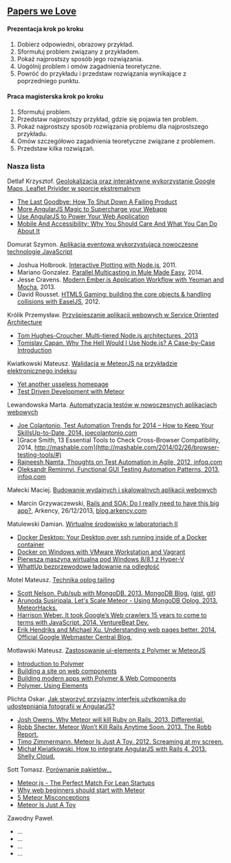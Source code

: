 ## [Papers we Love](https://github.com/papers-we-love/papers-we-love)

#### Prezentacja krok po kroku

1. Dobierz odpowiedni, obrazowy przykład.
1. Sformułuj problem związany z przykładem.
1. Pokaż najprostszy sposób jego rozwiązania.
1. Uogólnij problem i omów zagadnienia teoretyczne.
1. Powróć do przykładu i przedstaw rozwiązania
   wynikające z poprzedniego punktu.

#### Praca magisterska krok po kroku

1. Sformułuj problem.
1. Przedstaw najprostszy przykład, gdzie się pojawia ten problem.
1. Pokaż najprostszy sposób rozwiązania problemu
   dla najprostszego przykładu.
1. Omów szczegółowo zagadnienia teoretyczne związane z problemem.
1. Przedstaw kilka rozwiązań.


### Nasza lista

Detlaf Krzysztof. [Geolokalizacja oraz interaktywne wykorzystanie Google Maps, Leaflet Privider w sporcie ekstremalnym](https://github.com/kdetlaf/magisterka)
- [The Last Goodbye: How To Shut Down A Failing Product](http://www.smashingmagazine.com/2014/05/19/last-goodbye-shut-down-failing-product/)
- [More AngularJS Magic to Supercharge your Webapp](http://www.yearofmoo.com/2012/10/more-angularjs-magic-to-supercharge-your-webapp.html)
- [Use AngularJS to Power Your Web Application](http://www.yearofmoo.com/2012/08/use-angularjs-to-power-your-web-application.html)
- [Mobile And Accessibility: Why You Should Care And What You Can Do About It](http://www.smashingmagazine.com/2014/05/21/mobile-accessibility-why-care-what-can-you-do/)

Domurat Szymon. [Aplikacja eventowa wykorzystująca nowoczesne technologie JavaScript](https://github.com/sdomurat/mgr)
- Joshua Holbrook. [Interactive Plotting with Node.js](http://jesusabdullah.github.io/2011/02/26/plolt.html), 2011.
- Mariano Gonzalez. [Parallel Multicasting in Mule Made Easy](http://blogs.mulesoft.org/parallel-multicasting-simplified/), 2014.
- Jesse Cravens. [Modern Ember.js Application Workflow with Yeoman and Mocha](http://tech.pro/tutorial/1249/modern-emberjs-application-workflow-with-yeoman-and-mocha), 2013.
- David Rousset. [HTML5 Gaming: building the core objects & handling collisions with EaselJS](http://blogs.msdn.com/b/davrous/archive/2011/07/29/html5-gaming-building-the-core-objects-amp-handling-collisions-with-easeljs.aspx), 2012.


Królik Przemysław. [Przyśpieszanie aplikacji webowych w Service Oriented Architecture](https://github.com/Necromos/mgr)
- [Tom Hughes-Croucher, Multi-tiered Node.js architectures, 2013](https://www.youtube.com/watch?v=xzX5nXj__3I)
- [Tomislav Capan, Why The Hell Would I Use Node.js? A Case-by-Case Introduction](http://www.toptal.com/nodejs/why-the-hell-would-i-use-node-js)


Kwiatkowski Mateusz. [Walidacja w MeteorJS na przykładzie elektronicznego indeksu](https://github.com/Flover/praca_magisterska)
- [Yet another usseless homepage](http://yauh.de/articles/376/best-learning-resources-for-meteorjs)
- [Test Driven Development with Meteor](http://www.sitepoint.com/test-driven-development-with-meteor/)


Lewandowska Marta. [Automatyzacja testów w nowoczesnych aplikacjach webowych](https://github.com/mlewandowska/thesis)
- [Joe Colantonio, Test Automation Trends for 2014 – How to Keep Your SkillsUp-to-Date, 2014, joecolantonio.com](http://www.joecolantonio.com/2014/01/14/test-automation-trends-for-2014-how-to-keep-your-skills-up-to-date/)
- [Grace Smith, 13 Essential Tools to Check Cross-Browser Compatibility, 2014, http://mashable.com](http://mashable.com/2014/02/26/browser-testing-tools/#)
- [Rajneesh Namta, Thoughts on Test Automation in Agile, 2012, infoq.com](http://www.infoq.com/articles/thoughts-on-test-automation-in-agile)
- [Oleksandr Reminnyi, Functional GUI Testing Automation Patterns, 2013, infoq.com](http://www.infoq.com/articles/gui-automation-patterns)


Małecki Maciej. [Budowanie wydajnych i skalowalnych aplikacji webowych](https://github.com/smt116/master-thesis)
- Marcin Grzywaczewski, [Rails and SOA: Do I really need to have this big app?](http://blog.arkency.com/2013/12/rails-and-soa-do-i-really-need-to-have-this-big-app/), Arkency, 26/12/2013, [blog.arkency.com](http://blog.arkency.com)


Matulewski Damian. [Wirtualne środowisko w laboratoriach II](https://github.com/dmatulewski/mgr)
- [Docker Desktop: Your Desktop over ssh running inside of a Docker container](http://blog.docker.io/2013/07/docker-desktop-your-desktop-over-ssh-running-inside-of-a-docker-container/)
- [Docker on Windows with VMware Workstation and Vagrant](http://vbyron.com/blog/docker-windows-vmware-workstation-vagrant/)
- [Pierwsza maszyna wirtualna pod Windows 8/8.1 z Hyper-V](http://www.virtual-it.pl/artykuly/4698-pierwsza-maszyna-wirtualna-pod-windows-8-8-1-z-hyper-v.html)
- [WhattUp bezprzewodowe ładowanie na odległość](http://www.conowego.pl/aktualnosci/wattup-pozwala-na-bezprzewodowe-ladowanie-na-odleglosc-11706/)


Motel Mateusz. [Technika oplog tailing](https://github.com/mmotel/master-thesis)
- [Scott Nelson. Pub/sub with MongoDB. 2013. MongoDB Blog.](http://blog.mongodb.org/post/29495793738/pub-sub-with-mongodb) ([gist](https://gist.github.com/scttnlsn/3210919), [git](https://github.com/scttnlsn/mubsub))
- [Arunoda Susiripala. Let's Scale Meteor - Using MongoDB Oplog. 2013. MeteorHacks.](http://meteorhacks.com/lets-scale-meteor.html)
- [Harrison Weber. It took Google’s Web crawlers 15 years to come to terms with JavaScript. 2014. VentureBeat Dev. ](http://venturebeat.com/2014/05/23/it-took-googles-web-crawlers-15-years-to-come-to-terms-with-javascript/)
- [Erik Hendriks and Michael Xu. Understanding web pages better. 2014. Official Google Webmaster Central Blog. ](http://googlewebmastercentral.blogspot.com/2014/05/understanding-web-pages-better.html)


Motławski Mateusz. [Zastosowanie ui-elements z Polymer w MeteorJS](https://github.com/miotla007/magisterka)
- [Introduction to Polymer](http://www.youtube.com/watch?v=8-Zq2KUN6jM&list=PLRAVCSU_HVYu-zlRaqArF8Ytwz1jlMOIM)
- [Building a site on web components](http://www.youtube.com/watch?v=FarTf5P8Wsg)
- [Building modern apps with Polymer & Web Components](http://www.youtube.com/watch?v=VMVj_jR75vE)
- [Polymer. Using Elements](http://www.polymer-project.org/docs/start/usingelements.html)


Plichta Oskar. [Jak stworzyć przyjazny interfejs użytkownika do udostępniania fotografii w AngularJS?](https://github.com/oplichta/magisterka)
- [Josh Owens. Why Meteor will kill Ruby on Rails. 2013. Differential. ](http://differential.io/blog/meteor-killin-rails)
- [Robb Shecter. Meteor Won’t Kill Rails Anytime Soon. 2013. The Robb Report. ](http://robb.weblaws.org/2013/11/09/rails-will-ruby-kill-meteor-on-why/)
- [Timo Zimmermann. Meteor Is Just A Toy. 2012. Screaming at my screen. ](http://www.screamingatmyscreen.com/2012/4/meteor-is-just-a-toy/)
- [Michał Kwiatkowski. How to integrate AngularJS with Rails 4. 2013. Shelly Cloud. ](https://shellycloud.com/blog/2013/10/how-to-integrate-angularjs-with-rails-4)


Sott Tomasz. [Porównanie pakietów…](https://github.com/tsott/mgr)
- [Meteor.js - The Perfect Match For Lean Startups](http://www.manuel-schoebel.com/blog/meteorjs-the-perfect-match-for-lean-startups)
- [Why web beginners should start with Meteor](https://www.meteor.com/blog/2013/12/13/why-web-beginners-should-start-with-meteor)
- [5 Meteor Misconceptions](https://www.discovermeteor.com/blog/meteor-misconceptions/)
- [Meteor Is Just A Toy](http://www.screamingatmyscreen.com/2012/4/meteor-is-just-a-toy/)


Zawodny Paweł.
- …
- …
- …
- …
